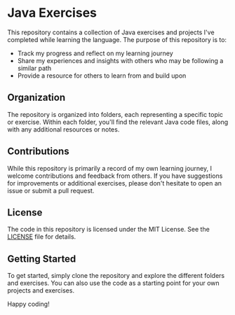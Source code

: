 # Java Exercises

This repository contains a collection of Java exercises and projects I've completed while learning the language. The purpose of this repository is to:

* Track my progress and reflect on my learning journey
* Share my experiences and insights with others who may be following a similar path
* Provide a resource for others to learn from and build upon

## Organization

The repository is organized into folders, each representing a specific topic or exercise. Within each folder, you'll find the relevant Java code files, along with any additional resources or notes.

## Contributions

While this repository is primarily a record of my own learning journey, I welcome contributions and feedback from others. If you have suggestions for improvements or additional exercises, please don't hesitate to open an issue or submit a pull request.

## License

The code in this repository is licensed under the MIT License. See the [LICENSE](LICENSE) file for details.

## Getting Started

To get started, simply clone the repository and explore the different folders and exercises. You can also use the code as a starting point for your own projects and exercises.

Happy coding!

